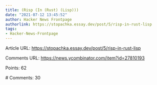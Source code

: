 ```yaml
---
title: (Risp (In (Rust) (Lisp)))
date: "2021-07-12 13:45:52"
author: Hacker News Frontpage
authorlink: https://stopachka.essay.dev/post/5/risp-in-rust-lisp
tags:
- Hacker-News-Frontpage
---
```


<p>Article URL: <a href="https://stopachka.essay.dev/post/5/risp-in-rust-lisp">https://stopachka.essay.dev/post/5/risp-in-rust-lisp</a></p>
<p>Comments URL: <a href="https://news.ycombinator.com/item?id=27810193">https://news.ycombinator.com/item?id=27810193</a></p>
<p>Points: 62</p>
<p># Comments: 30</p>
